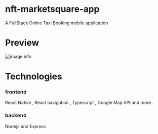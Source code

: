 # nft-marketsquare-app
A FullStack Online Taxi Booking mobile application

# Preview

![image info](https://res.cloudinary.com/evergreenx/image/upload/v1656764348/Group_27_gnxjf0.png)

# Technologies
### frontend ###
React Native , React navigation , Typescript ,   Google Map API and more  .

### backend ###
Nodejs and Express 